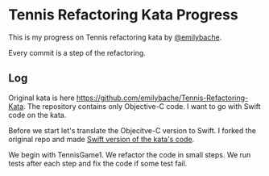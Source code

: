 # Tennis Refactoring Kata Progress
This is my progress on Tennis refactoring kata by [@emilybache](https://github.com/emilybache).

Every commit is a step of the refactoring.

## Log
Original kata is here https://github.com/emilybache/Tennis-Refactoring-Kata. The repository contains only Objective-C code. I want to go with Swift code on the kata.

Before we start let's translate the Objecitve-C version to Swift. I forked the original repo and made [Swift version of the kata's code](https://github.com/IvanRublev/Tennis-Refactoring-Kata).

We begin with TennisGame1. We refactor the code in small steps. We run tests after each step and fix the code if some test fail.
